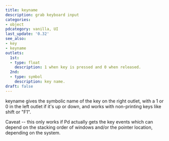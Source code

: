 ```yaml
---
title: keyname
description: grab keyboard input
categories:
- object
pdcategory: vanilla, UI
last_update: '0.32'
see_also:
- key
- keyname
outlets:
  1st:
  - type: float
    description: 1 when key is pressed and 0 when released.
  2nd:
  - type: symbol
    description: key name.
draft: false
---
```

keyname gives the symbolic name of the key on the right outlet, with a 1 or 0 in the left outlet if it's up or down, and works with non-printing keys like shift or "F1".

Caveat -- this only works if Pd actually gets the key events which can depend on the stacking order of windows and/or the pointer location, depending on the system.
